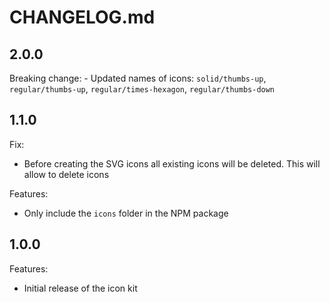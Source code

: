 # CHANGELOG.md

## 2.0.0

Breaking change:
    - Updated names of icons: `solid/thumbs-up`, `regular/thumbs-up`, `regular/times-hexagon`, `regular/thumbs-down`

## 1.1.0

Fix:

  - Before creating the SVG icons all existing icons will be deleted. This will allow to delete icons

Features:
  - Only include the `icons` folder in the NPM package


## 1.0.0

Features:

  - Initial release of the icon kit

<!--

## 1.7.0 (2014-08-13)

Security:

  - Fix for CVE-2013-0334, installing gems from an unexpected source -> [95f32s5b](http://www.google.com)

Features:

  - Gemfile `source` calls now take a block containing gems from that source -> [95f32s5b](http://www.google.com)
  - added the `:source` option to `gem` to specify a source -> [95f32s5b](http://www.google.com)

Fix:

  - warn on ambiguous gems available from more than one source -> [95f32s5b](http://www.google.com)
  
  -->